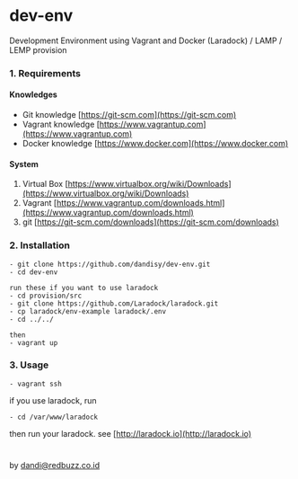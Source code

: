 # dev-env
Development Environment using Vagrant and Docker (Laradock) / LAMP / LEMP provision

### 1. Requirements

#### Knowledges

- Git knowledge [https://git-scm.com](https://git-scm.com)
- Vagrant knowledge [https://www.vagrantup.com](https://www.vagrantup.com)
- Docker knowledge [https://www.docker.com](https://www.docker.com)

#### System

1. Virtual Box [https://www.virtualbox.org/wiki/Downloads](https://www.virtualbox.org/wiki/Downloads)
2. Vagrant [https://www.vagrantup.com/downloads.html](https://www.vagrantup.com/downloads.html)
3. git [https://git-scm.com/downloads](https://git-scm.com/downloads)

### 2. Installation

    - git clone https://github.com/dandisy/dev-env.git
    - cd dev-env

    run these if you want to use laradock
    - cd provision/src
    - git clone https://github.com/Laradock/laradock.git
    - cp laradock/env-example laradock/.env
    - cd ../../

    then
    - vagrant up

### 3. Usage

    - vagrant ssh

if you use laradock, run

    - cd /var/www/laradock
    
then run your laradock. see [http://laradock.io](http://laradock.io)


#
by dandi@redbuzz.co.id
